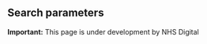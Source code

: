 ## Search parameters

  <div markdown="span" class="alert alert-warning" role="alert"><i class="fa fa-warning"></i><b> Important:</b> This page is under development by NHS Digital</div>

